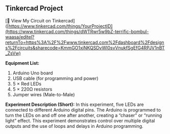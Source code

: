 ## Tinkercad Project
[🔗 View My Circuit on Tinkercad]([https://www.tinkercad.com/things/YourProjectID](https://www.tinkercad.com/things/dWTRwr5w9bZ-terrific-bombul-waasa/editel?returnTo=https%3A%2F%2Fwww.tinkercad.com%2Fdashboard%2Fdesigns%2Fcircuits&sharecode=KmmGO1xjNKQSDvWI0svVnukfSgEfG4RPJV1nBT_ZsVw)


**Equipment List:**

1. Arduino Uno board
2. USB cable (for programming and power)
3. 5 × Red LEDs
4. 5 × 220Ω resistors
5. Jumper wires (Male-to-Male)

**Experiment Description (Short):**
In this experiment, five LEDs are connected to different Arduino digital pins. The Arduino is programmed to turn the LEDs on and off one after another, creating a “chaser” or “running light” effect. This experiment demonstrates control over multiple digital outputs and the use of loops and delays in Arduino programming.


